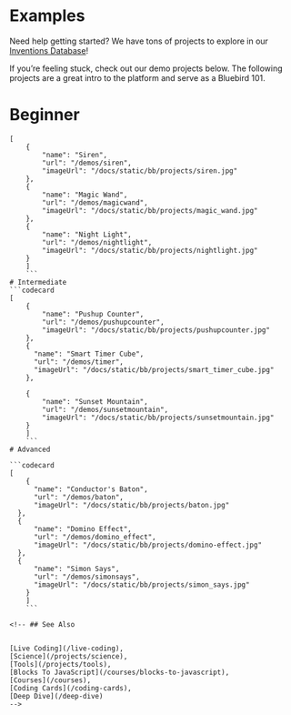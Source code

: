 # Examples

Need help getting started? We have tons of projects to explore in our [Inventions Database](https://tekniverse.teknikio.com/resources/inventions)!

If you’re feeling stuck, check out our demo projects below. The following projects are a great intro to the platform and serve as a Bluebird 101.

# Beginner

```codecard
[
    {
        "name": "Siren",
        "url": "/demos/siren",
        "imageUrl": "/docs/static/bb/projects/siren.jpg"
    },
    {
        "name": "Magic Wand",
        "url": "/demos/magicwand",
        "imageUrl": "/docs/static/bb/projects/magic_wand.jpg"
    },
    {
        "name": "Night Light",
        "url": "/demos/nightlight",
        "imageUrl": "/docs/static/bb/projects/nightlight.jpg"
    }
    ]
    ```
# Intermediate
```codecard
[
    {
        "name": "Pushup Counter",
        "url": "/demos/pushupcounter",
        "imageUrl": "/docs/static/bb/projects/pushupcounter.jpg"
    },
    {
      "name": "Smart Timer Cube",
      "url": "/demos/timer",
      "imageUrl": "/docs/static/bb/projects/smart_timer_cube.jpg"
    },

    {
        "name": "Sunset Mountain",
        "url": "/demos/sunsetmountain",
        "imageUrl": "/docs/static/bb/projects/sunsetmountain.jpg"
    }
    ]
    ```
# Advanced

```codecard
[
    {
      "name": "Conductor's Baton",
      "url": "/demos/baton",
      "imageUrl": "/docs/static/bb/projects/baton.jpg"
  },
  {
      "name": "Domino Effect",
      "url": "/demos/domino_effect",
      "imageUrl": "/docs/static/bb/projects/domino-effect.jpg"
  },
  {
      "name": "Simon Says",
      "url": "/demos/simonsays",
      "imageUrl": "/docs/static/bb/projects/simon_says.jpg"
    }
    ]
    ```

<!-- ## See Also


[Live Coding](/live-coding),
[Science](/projects/science),
[Tools](/projects/tools),
[Blocks To JavaScript](/courses/blocks-to-javascript),
[Courses](/courses),
[Coding Cards](/coding-cards),
[Deep Dive](/deep-dive)
-->
